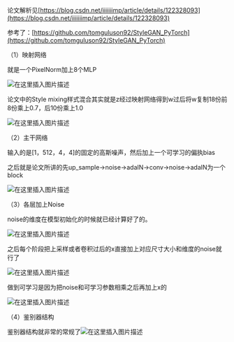 ﻿论文解析见[https://blog.csdn.net/iiiiiiimp/article/details/122328093](https://blog.csdn.net/iiiiiiimp/article/details/122328093)

参考了：[https://github.com/tomguluson92/StyleGAN_PyTorch](https://github.com/tomguluson92/StyleGAN_PyTorch)

（1）映射网络

就是一个PixelNorm加上8个MLP

![在这里插入图片描述](https://img-blog.csdnimg.cn/a5173236e3fe4899a19bf3ed46496c50.png?x-oss-process=image/watermark,type_d3F5LXplbmhlaQ,shadow_50,text_Q1NETiBAaWlpaWlpaW1w,size_16,color_FFFFFF,t_70,g_se,x_16)

论文中的Style mixing样式混合其实就是z经过映射网络得到w过后将w复制18份前8份乘上0.7，后10份乘上1.0

![在这里插入图片描述](https://img-blog.csdnimg.cn/75b883ed49144f2d823a66119abd0402.png?x-oss-process=image/watermark,type_d3F5LXplbmhlaQ,shadow_50,text_Q1NETiBAaWlpaWlpaW1w,size_20,color_FFFFFF,t_70,g_se,x_16)

（2）主干网络

输入的是[1，512，4，4]的固定的高斯噪声，然后加上一个可学习的偏执bias

之后就是论文所讲的先up_sample->noise->adaIN->conv->noise->adaIN为一个block

![在这里插入图片描述](https://img-blog.csdnimg.cn/7b68aff67fb6425c947e54e88bea2d14.png?x-oss-process=image/watermark,type_d3F5LXplbmhlaQ,shadow_50,text_Q1NETiBAaWlpaWlpaW1w,size_20,color_FFFFFF,t_70,g_se,x_16)

（3）各层加上Noise

noise的维度在模型初始化的时候就已经计算好了的。

![在这里插入图片描述](https://img-blog.csdnimg.cn/73b61b21e8e34984a1c412447f394400.png?x-oss-process=image/watermark,type_d3F5LXplbmhlaQ,shadow_50,text_Q1NETiBAaWlpaWlpaW1w,size_20,color_FFFFFF,t_70,g_se,x_16)

之后每个阶段把上采样或者卷积过后的x直接加上对应尺寸大小和维度的noise就行了

![在这里插入图片描述](https://img-blog.csdnimg.cn/8018ab9aacf1450994ca9f6b55ac17fc.png)

做到可学习是因为把noise和可学习参数相乘之后再加上x的

![在这里插入图片描述](https://img-blog.csdnimg.cn/a275b92ca8904ee3ada76503e0344823.png?x-oss-process=image/watermark,type_d3F5LXplbmhlaQ,shadow_50,text_Q1NETiBAaWlpaWlpaW1w,size_20,color_FFFFFF,t_70,g_se,x_16)

（4）鉴别器结构

鉴别器结构就非常的常规了![在这里插入图片描述](https://img-blog.csdnimg.cn/69304ff23a36437e9621f4b1a72b84b0.png?x-oss-process=image/watermark,type_d3F5LXplbmhlaQ,shadow_50,text_Q1NETiBAaWlpaWlpaW1w,size_20,color_FFFFFF,t_70,g_se,x_16)